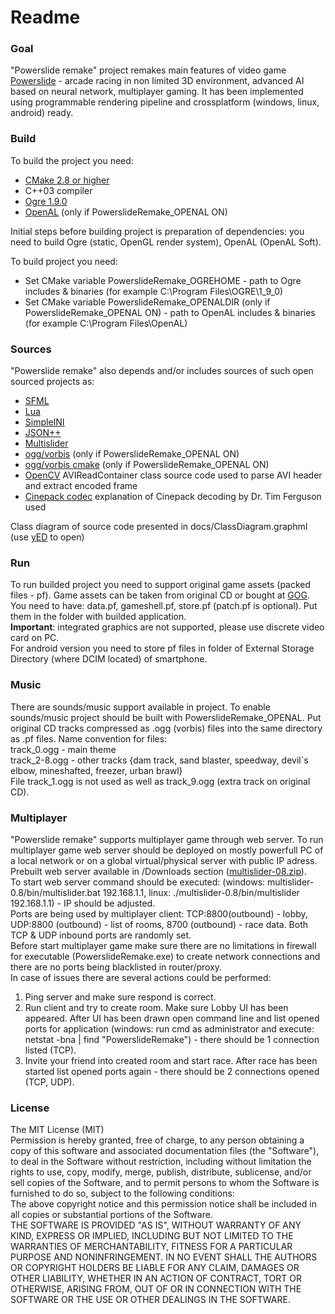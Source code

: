 # Readme #

### Goal ###

"Powerslide remake" project remakes main features of video game [Powerslide](https://en.wikipedia.org/wiki/Powerslide_(video_game)) - arcade racing in non limited 3D environment, advanced AI based on neural network, multiplayer gaming. It has been implemented using programmable rendering pipeline and crossplatform (windows, linux, android) ready.

### Build ###
To build the project you need:  
- [CMake 2.8 or higher](https://cmake.org/)  
- C++03 compiler  
- [Ogre 1.9.0](http://www.ogre3d.org/)  
- [OpenAL](https://www.openal.org) (only if PowerslideRemake_OPENAL ON)  

Initial steps before building project is preparation of dependencies: you need to build Ogre (static, OpenGL render system), OpenAL (OpenAL Soft).  

To build project you need:  
- Set CMake variable PowerslideRemake_OGREHOME - path to Ogre includes & binaries (for example C:\Program Files\OGRE\1_9_0)  
- Set CMake variable PowerslideRemake_OPENALDIR (only if PowerslideRemake_OPENAL ON) - path to OpenAL includes & binaries (for example C:\Program Files\OpenAL)  

### Sources ###
"Powerslide remake" also depends and/or includes sources of such open sourced projects as:  
- [SFML](https://www.sfml-dev.org/)  
- [Lua](https://www.lua.org/)  
- [SimpleINI](https://github.com/brofield/simpleini)  
- [JSON++](https://github.com/hjiang/jsonxx)  
- [Multislider](https://bitbucket.org/alexey_gruzdev/multislider)  
- [ogg/vorbis](https://www.xiph.org/) (only if PowerslideRemake_OPENAL ON)  
- [ogg/vorbis cmake](https://github.com/Iunusov/OGG-Vorbis-CMAKE) (only if PowerslideRemake_OPENAL ON)  
- [OpenCV](https://opencv.org/) AVIReadContainer class source code used to parse AVI header and extract encoded frame  
- [Cinepack codec](https://multimedia.cx/mirror/cinepak.txt) explanation of Cinepack decoding by Dr. Tim Ferguson used  

Class diagram of source code presented in docs/ClassDiagram.graphml (use [yED](http://www.yworks.com/products/yed) to open)  

### Run ###
To run builded project you need to support original game assets (packed files - pf). Game assets can be taken from original CD or bought at [GOG](https://www.gog.com/game/powerslide). 
You need to have: data.pf, gameshell.pf, store.pf (patch.pf is optional). Put them in the folder with builded application.  
**Important**: integrated graphics are not supported, please use discrete video card on PC.  
For android version you need to store pf files in <powerslide> folder of External Storage Directory (where DCIM located) of smartphone.  

### Music ###
There are sounds/music support available in project. To enable sounds/music project should be built with PowerslideRemake_OPENAL.
Put original CD tracks compressed as .ogg (vorbis) files into the same directory as .pf files. Name convention for files:  
track_0.ogg - main theme  
track_2-8.ogg - other tracks {dam track, sand blaster, speedway, devil`s elbow, mineshafted, freezer, urban brawl}  
File track_1.ogg is not used as well as track_9.ogg (extra track on original CD).  

### Multiplayer ###
"Powerslide remake" supports multiplayer game through web server. 
To run multiplayer game web server should be deployed on mostly powerfull PC of a local network or on a global virtual/physical server with public IP adress.
Prebuilt web server available in /Downloads section ([multislider-08.zip](https://bitbucket.org/dm_999/powerslideremake/downloads/multislider-0.8.zip)).  
To start web server command should be executed: (windows: multislider-0.8/bin/multislider.bat 192.168.1.1, linux: ./multislider-0.8/bin/multislider 192.168.1.1) - IP should be adjusted.  
Ports are being used by multiplayer client: TCP:8800(outbound) - lobby, UDP:8800 (outbound) - list of rooms, 8700 (outbound) - race data.
Both TCP & UDP inbound ports are randomly set.  
Before start multiplayer game make sure there are no limitations in firewall for executable (PowerslideRemake.exe) to create network connections and there are no ports being blacklisted in router/proxy.  
In case of issues there are several actions could be performed:  
1. Ping server and make sure respond is correct.  
2. Run client and try to create room. Make sure Lobby UI has been appeared. After UI has been drawn open command line and list opened ports for application (windows: run cmd as administrator and execute: netstat -bna | find "PowerslideRemake") - there should be 1 connection listed (TCP).  
3. Invite your friend into created room and start race. After race has been started list opened ports again - there should be 2 connections opened (TCP, UDP).  

### License ###
The MIT License (MIT)  
Permission is hereby granted, free of charge, to any person obtaining a copy of this software and associated documentation files (the "Software"), to deal in the Software without restriction, including without limitation the rights to use, copy, modify, merge, publish, distribute, sublicense, and/or sell copies of the Software, and to permit persons to whom the Software is furnished to do so, subject to the following conditions:  
The above copyright notice and this permission notice shall be included in all copies or substantial portions of the Software.  
THE SOFTWARE IS PROVIDED "AS IS", WITHOUT WARRANTY OF ANY KIND, EXPRESS OR IMPLIED, INCLUDING BUT NOT LIMITED TO THE WARRANTIES OF MERCHANTABILITY, FITNESS FOR A PARTICULAR PURPOSE AND NONINFRINGEMENT. IN NO EVENT SHALL THE AUTHORS OR COPYRIGHT HOLDERS BE LIABLE FOR ANY CLAIM, DAMAGES OR OTHER LIABILITY, WHETHER IN AN ACTION OF CONTRACT, TORT OR OTHERWISE, ARISING FROM, OUT OF OR IN CONNECTION WITH THE SOFTWARE OR THE USE OR OTHER DEALINGS IN THE SOFTWARE.

